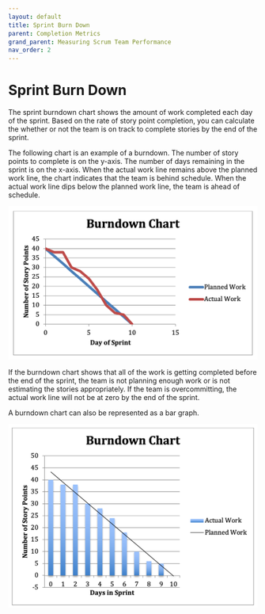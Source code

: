 ```yaml
---
layout: default
title: Sprint Burn Down
parent: Completion Metrics
grand_parent: Measuring Scrum Team Performance
nav_order: 2
---
```


# Sprint Burn Down

The sprint burndown chart shows the amount of work completed each day of the sprint. Based on the rate of story point completion, you can calculate 
the whether or not the team is on track to complete stories by the end of the sprint. 

The following chart is an example of a burndown. The number of story points to complete is on the y-axis. The number of days remaining in the sprint is 
on the x-axis. When the actual work line remains above the planned work line, the chart indicates that the team is behind schedule. When the actual work 
line dips below the planned work line, the team is ahead of schedule. 

![Burndown](../../img/burndown.png)

If the burndown chart shows that all of the work is getting completed before the end of the sprint, the team is not planning enough work or is not 
estimating the stories appropriately. If the team is overcommitting, the actual work line will not be at zero by the end of the sprint.

A burndown chart can also be represented as a bar graph.

![Burndown](../../img/burndown-bar.png)
